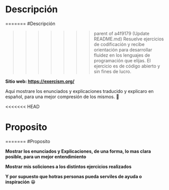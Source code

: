
  

# Descripción 

=======
#Descripción 
>>>>>>> parent of a4f9179 (Update README.md)
Resuelve ejercicios de codificación y recibe orientación para desarrollar fluidez en los lenguajes de programación que elijas. El ejercicio es de código abierto y sin fines de lucro.

 **Sitio web: https://exercism.org/**
 
Aqui mostrare los enunciados y explicaciones traducido y explicaro en español, para una mejor compresión de los mismos. 🤔
  
<<<<<<< HEAD
# Proposito

=======
#Proposito

**Mostrar los enunciados y Explicaciones, de una forma, lo mas clara posible, para un mejor entendimiento**

**Mostrar mis soliciones a los distintos ejercicios realizados**

**Y por supuesto que hotras personas pueda serviles de ayuda o inspiración** 😁


